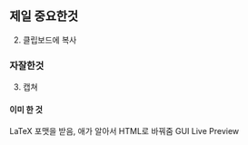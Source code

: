 ## 제일 중요한것
2. 클립보드에 복사

### 자잘한것
3. 캡쳐


#### 이미 한 것
LaTeX 포맷을 받음, 애가 알아서 HTML로 바꿔줌
GUI
Live Preview